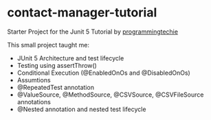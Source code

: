 # contact-manager-tutorial
Starter Project for the Junit 5 Tutorial by [programmingtechie](https://github.com/SaiUpadhyayula)

This small project taught me:
- JUnit 5 Architecture and test lifecycle
- Testing using assertThrow()
- Conditional Execution (@EnabledOnOs and @DisabledOnOs)
- Assumtions
- @RepeatedTest annotation
- @ValueSource, @MethodSource, @CSVSource, @CSVFileSource annotations
- @Nested annotation and nested test lifecycle
